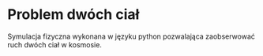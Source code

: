 # Problem dwóch ciał
Symulacja fizyczna wykonana w języku python pozwalająca zaobserwować ruch dwóch ciał w kosmosie.
